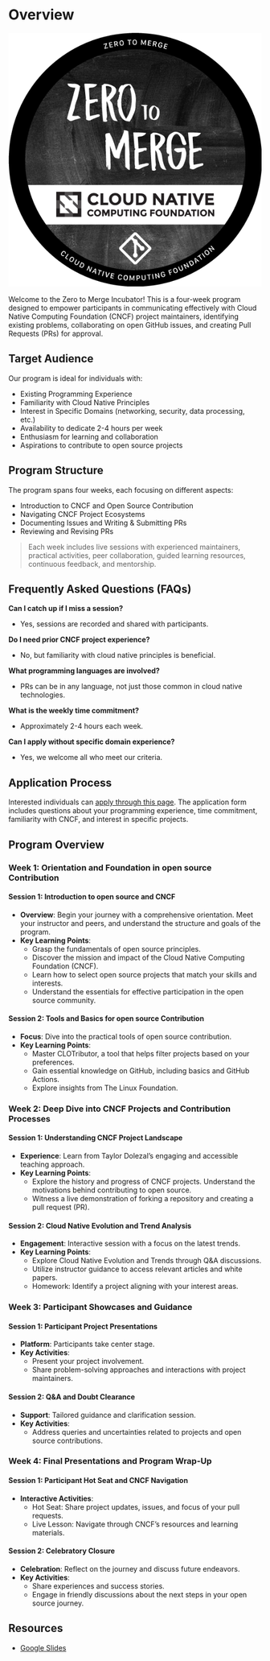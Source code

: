 # Overview

![Zero to Merge Badge](/assets/zero-to-merge-badge.png?raw=true "Zero to Merge Badge")

Welcome to the Zero to Merge Incubator! This is a four-week program designed to empower participants in communicating effectively with Cloud Native Computing Foundation (CNCF) project maintainers, identifying existing problems, collaborating on open GitHub issues, and creating Pull Requests (PRs) for approval.

## Target Audience

Our program is ideal for individuals with:

- Existing Programming Experience
- Familiarity with Cloud Native Principles
- Interest in Specific Domains (networking, security, data processing, etc.)
- Availability to dedicate 2-4 hours per week
- Enthusiasm for learning and collaboration
- Aspirations to contribute to open source projects

## Program Structure

The program spans four weeks, each focusing on different aspects:

- Introduction to CNCF and Open Source Contribution
- Navigating CNCF Project Ecosystems
- Documenting Issues and Writing & Submitting PRs
- Reviewing and Revising PRs

> Each week includes live sessions with experienced maintainers, practical activities, peer collaboration, guided learning resources, continuous feedback, and mentorship.

## Frequently Asked Questions (FAQs)

**Can I catch up if I miss a session?**

- Yes, sessions are recorded and shared with participants.

**Do I need prior CNCF project experience?**

- No, but familiarity with cloud native principles is beneficial.

**What programming languages are involved?**

- PRs can be in any language, not just those common in cloud native technologies.

**What is the weekly time commitment?**

- Approximately 2-4 hours each week.

**Can I apply without specific domain experience?**

- Yes, we welcome all who meet our criteria.

## Application Process

Interested individuals can [apply through this page](https://project.linuxfoundation.org/cncf-zero-to-merge-application). The application form includes questions about your programming experience, time commitment, familiarity with CNCF, and interest in specific projects.

## Program Overview

### Week 1: Orientation and Foundation in open source Contribution

#### **Session 1: Introduction to open source and CNCF**

- **Overview**: Begin your journey with a comprehensive orientation. Meet your instructor and peers, and understand the structure and goals of the program.
- **Key Learning Points**:
  - Grasp the fundamentals of open source principles.
  - Discover the mission and impact of the Cloud Native Computing Foundation (CNCF).
  - Learn how to select open source projects that match your skills and interests.
  - Understand the essentials for effective participation in the open source community.

#### **Session 2: Tools and Basics for open source Contribution**

- **Focus**: Dive into the practical tools of open source contribution.
- **Key Learning Points**:
  - Master CLOTributor, a tool that helps filter projects based on your preferences.
  - Gain essential knowledge on GitHub, including basics and GitHub Actions.
  - Explore insights from The Linux Foundation.

### Week 2: Deep Dive into CNCF Projects and Contribution Processes

#### **Session 1: Understanding CNCF Project Landscape**

- **Experience**: Learn from Taylor Dolezal’s engaging and accessible teaching approach.
- **Key Learning Points**:
  - Explore the history and progress of CNCF projects.
Understand the motivations behind contributing to open source.
  - Witness a live demonstration of forking a repository and creating a pull request (PR).

#### **Session 2: Cloud Native Evolution and Trend Analysis**

- **Engagement**: Interactive session with a focus on the latest trends.
- **Key Learning Points**:
  - Explore Cloud Native Evolution and Trends through Q&A discussions.
  - Utilize instructor guidance to access relevant articles and white papers.
  - Homework: Identify a project aligning with your interest areas.

### Week 3: Participant Showcases and Guidance

#### **Session 1: Participant Project Presentations**

- **Platform**: Participants take center stage.
- **Key Activities**:
  - Present your project involvement.
  - Share problem-solving approaches and interactions with project maintainers.

#### **Session 2: Q&A and Doubt Clearance**

- **Support**: Tailored guidance and clarification session.
- **Key Activities**:
  - Address queries and uncertainties related to projects and open source contributions.

### Week 4: Final Presentations and Program Wrap-Up

#### **Session 1: Participant Hot Seat and CNCF Navigation**

- **Interactive Activities**:
  - Hot Seat: Share project updates, issues, and focus of your pull requests.
  - Live Lesson: Navigate through CNCF’s resources and learning materials.

#### **Session 2: Celebratory Closure**

- **Celebration**: Reflect on the journey and discuss future endeavors.
- **Key Activities**:
  - Share experiences and success stories.
  - Engage in friendly discussions about the next steps in your open source journey.

## Resources

- [Google Slides](https://drive.google.com/drive/folders/15tJHqfy9E2LCeuWylSVibgVaTwtflAI5?usp=sharing)
